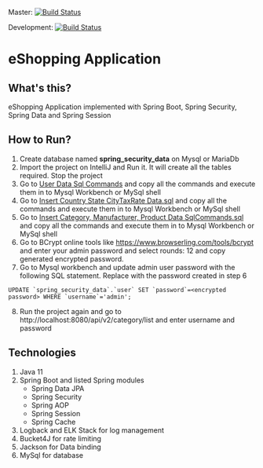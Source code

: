 Master: [![Build Status](https://travis-ci.com/pavankjadda/SpringSecurity-SpringData.svg?branch=master)](https://travis-ci.com/pavankjadda/SpringSecurity-SpringData)

Development: [![Build Status](https://travis-ci.com/pavankjadda/SpringSecurity-SpringData.svg?branch=development)](https://travis-ci.com/pavankjadda/SpringSecurity-SpringData)

# eShopping Application

## What's this?
eShopping Application implemented with Spring Boot, Spring Security, Spring Data and Spring Session

## How to Run?
1. Create database named **spring_security_data** on Mysql or MariaDb
2. Import the project on IntelliJ and Run it. It will create all the tables required. Stop the project
3. Go to [User Data Sql Commands](https://github.com/pavankjadda/SpringSecurity-SpringData/blob/master/src/main/resources/data/User%20Data%20SqlCommands.sql) and copy all the commands and execute them in to Mysql Workbench or MySql shell
4. Go to [Insert Country State CityTaxRate Data.sql](https://github.com/pavankjadda/SpringSecurity-SpringData/blob/master/src/main/resources/data/Insert%20Country%20State%20CityTaxRate%20Data.sql) and copy all the commands and execute them in to Mysql Workbench or MySql shell
5. Go to [Insert Category, Manufacturer, Product Data SqlCommands.sql](https://github.com/pavankjadda/SpringSecurity-SpringData/blob/master/src/main/resources/data/Insert%20Category%2C%20Manufacturer%2C%20Product%20Data%20SqlCommands.sql) and copy all the commands and execute them in to Mysql Workbench or MySql shell
6. Go to BCrypt online tools like https://www.browserling.com/tools/bcrypt and enter your admin password and select rounds: 12 and copy generated encrypted password. 
7. Go to Mysql workbench and update admin user password with the following SQL statement. Replace **<encrypted password>** with the password created in step 6
```
UPDATE `spring_security_data`.`user` SET `password`=<encrypted password> WHERE `username`='admin';
```
8. Run the project again and go to http://localhost:8080/api/v2/category/list and enter username and password


## Technologies 
1. Java 11
2. Spring Boot and listed Spring modules 
    - Spring Data JPA
    - Spring Security 
    - Spring AOP
    - Spring Session
    - Spring Cache
3. Logback and ELK Stack for log management
4. Bucket4J for rate limiting
5. Jackson for Data binding
6. MySql for database
